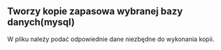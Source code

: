 ## Tworzy kopie zapasowa wybranej bazy danych(mysql)

W pliku należy podać odpowiednie dane niezbędne do wykonania kopii.
